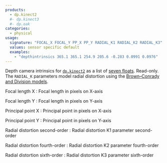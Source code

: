 ```yaml
---
products:
  - dp.kinect2
  #- dp.kinect3
  #- dp.oak
categories:
  - physical
usage:
  signature: "FOCAL_X FOCAL_Y PP_X PP_Y RADIAL_K1 RADIAL_K2 RADIAL_K3"
  values: sensor specific default
  examples:
    - "depthintrinsics 365.1 365.1 254.9 205.6 -0.283 0.0991 0.0976"
---
```


Depth camera intrinsics for [`dp.kinect2`](../../dp.kinect2/) as a list of
[seven floats](https://msdn.microsoft.com/en-us/library/microsoft.kinect.kinect.cameraintrinsics.aspx).
Read-only. The `RADIAL_K` parameters model radial distortion using the
[Brown–Conrady and Division models](https://en.wikipedia.org/wiki/Distortion_%28optics%29#Software_correction).

Focal length X
: Focal length in pixels on X-axis

Focal length Y
: Focal length in pixels on Y-axis

Principal point X
: Principal point in pixels on X-axis

Principal point Y
: Principal point in pixels on Y-axis

Radial distortion second-order
: Radial distortion K1 parameter second-order

Radial distortion fourth-order
: Radial distortion K2 parameter fourth-order

Radial distortion sixth-order
: Radial distortion K3 parameter sixth-order
